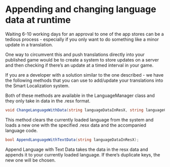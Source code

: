# Appending and changing language data at runtime
Waiting 6-10 working days for an approval to one of the app stores can be a tedious process - especially if you only want to do something like a minor update in a translation.

One way to circumvent this and push translations directly into your published game would be to create a system to store updates on a server and then checking if there’s an update at a timed interval in your game.

If you are a developer with a solution similar to the one described - we have the following methods that you can use to add/update your translations into the Smart Localization system.

Both of these methods are available in the LanguageManager class and they only take in data in the .resx format.
```csharp
void ChangeLanguageWithData(string languageDataInResX, string languageCode);
```
This method clears the currently loaded language from the system and loads a new one with the specified .resx data and the accompanied language code.
```csharp
bool AppendLanguageWithTextData(string languageDataInResX);
```
Append Language with Text Data takes the data in the resx data and appends it to your currently loaded language. If there’s duplicate keys, the new one will be chosen.